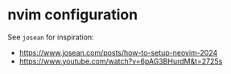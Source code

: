 # nvim configuration

See `josean` for inspiration:

- https://www.josean.com/posts/how-to-setup-neovim-2024
- https://www.youtube.com/watch?v=6pAG3BHurdM&t=2725s
